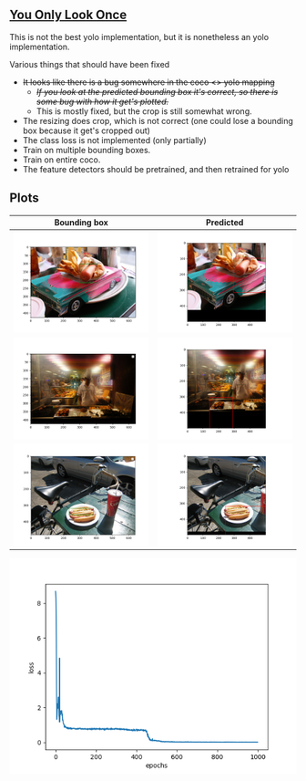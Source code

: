## [You Only Look Once](https://arxiv.org/pdf/1506.02640.pdf)

This is not the best yolo implementation, but it is nonetheless an yolo implementation.

Various things that should have been fixed
- ~~It looks like there is a bug somewhere in the coco <> yolo mapping~~
  - ~~*If you look at the predicted bounding box it's correct, so there is some bug with how it get's plotted.*~~
  - This is mostly fixed, but the crop is still somewhat wrong.
- The resizing does crop, which is not correct (one could lose a bounding box because it get's cropped out)
- The class loss is not implemented (only partially)
- Train on multiple bounding boxes.
- Train on entire coco.
- The feature detectors should be pretrained, and then retrained for yolo

## Plots

|        Bounding box        |          Predicted           |
| :------------------------: | :--------------------------: |
| ![](./plots/example_0.png) | ![](./plots/predicted_0.png) |
| ![](./plots/example_1.png) | ![](./plots/predicted_1.png) |
| ![](./plots/example_2.png) | ![](./plots/predicted_2.png) |

![loss](./plots/loss.png)

